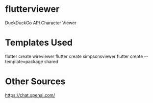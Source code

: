 # flutterviewer

DuckDuckGo API Character Viewer

# Templates Used

flutter create wireviewer
flutter create simpsonsviewer
flutter create --template=package shared

# Other Sources

https://chat.openai.com/

